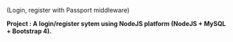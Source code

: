  (Login, register with Passport middleware)

**Project : A login/register sytem using NodeJS platform (NodeJS + MySQL + Bootstrap 4).**














